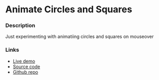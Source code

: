 # Animate Circles and Squares

### Description
Just experimenting with animatiing circles and squares on mouseover


### Links
+ [Live demo](https://css-animate-circle-to-square.rjlevy.repl.co/)
+ [Source code](https://repl.it/@rjlevy/CSS-animate-circle-to-square)
+ [Github repo](https://github.com/rolandjlevy/css-animate-circle-to-square)